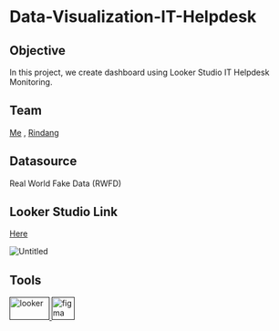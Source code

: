 # Data-Visualization-IT-Helpdesk

<h2>Objective</h2>
In this project, we create dashboard using Looker Studio IT Helpdesk Monitoring.
<h2>Team</h2>

[Me](https://github.com/arrlanyhars) , [Rindang](https://github.com/rindangchi)

<h2>Datasource</h2>

Real World Fake Data (RWFD)

<h2>Looker Studio Link</h2>

[Here](https://lookerstudio.google.com/reporting/ff88a66d-12e5-4f7c-9603-fcaf189c7b15)

![Untitled](https://github.com/arrlanyhars/Data-Visualization-IT-Helpdesk/assets/71999653/cbea41c1-c495-4784-892f-6e4d9067707e)

<h2>Tools</h2>
<a href="" target="" rel=""> <img src="https://media.licdn.com/dms/image/D5612AQG_qZMMQLO7-Q/article-cover_image-shrink_600_2000/0/1676926985196?e=2147483647&v=beta&t=5ZFbE26yiX5gJK9fQ6YvvoiNDjBjTei5MLNXtC0A6VE" alt="looker" width="70" height="40"/> </a> <a href="" target="" rel=""> <img src="https://www.vectorlogo.zone/logos/figma/figma-icon.svg" alt="figma" width="40" height="40"/> </a>
